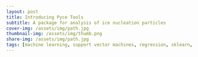 ```yaml
---
layout: post
title: Introducing Pyce Tools
subtitle: A package for analysis of ice nucleation particles
cover-img: /assets/img/path.jpg
thumbnail-img: /assets/img/thumb.png
share-img: /assets/img/path.jpg
tags: [machine learning, support vector machines, regression, sklearn, python]
---
```



